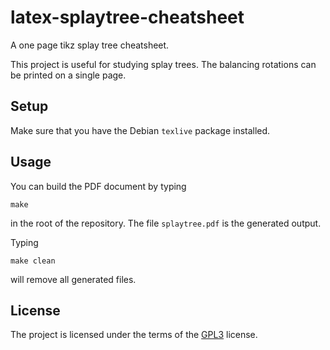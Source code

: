 # latex-splaytree-cheatsheet
A one page tikz splay tree cheatsheet.

This project is useful for studying splay trees.  The balancing
rotations can be printed on a single page.

## Setup

Make sure that you have the Debian `texlive` package installed.

## Usage

You can build the PDF document by typing

```
make
```

in the root of the repository. The file `splaytree.pdf` is the
generated output.

Typing

```
make clean
```

will remove all generated files.

## License

The project is licensed under the terms of the
[GPL3](https://www.gnu.org/licenses/gpl-3.0.en.html) license.

<!--  LocalWords:  cheatsheet tikz texlive splaytree pdf GPL
 -->
